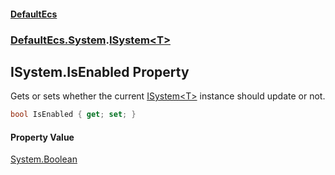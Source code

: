 #### [DefaultEcs](DefaultEcs.md 'DefaultEcs')
### [DefaultEcs.System](DefaultEcs.md#DefaultEcs.System 'DefaultEcs.System').[ISystem&lt;T&gt;](ISystem_T_.md 'DefaultEcs.System.ISystem<T>')

## ISystem<T>.IsEnabled Property

Gets or sets whether the current [ISystem&lt;T&gt;](ISystem_T_.md 'DefaultEcs.System.ISystem<T>') instance should update or not.

```csharp
bool IsEnabled { get; set; }
```

#### Property Value
[System.Boolean](https://docs.microsoft.com/en-us/dotnet/api/System.Boolean 'System.Boolean')